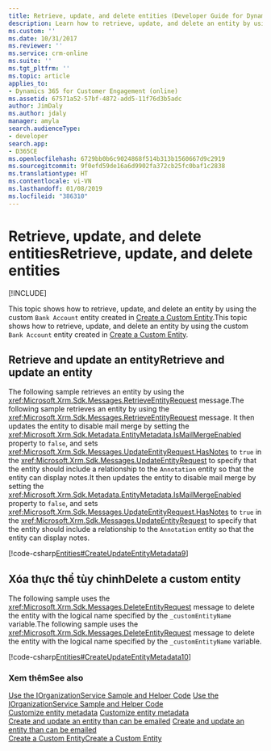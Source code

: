 ```yaml
---
title: Retrieve, update, and delete entities (Developer Guide for Dynamics 365 for Customer Engagement) | MicrosoftDocs
description: Learn how to retrieve, update, and delete an entity by using the custom entity.
ms.custom: ''
ms.date: 10/31/2017
ms.reviewer: ''
ms.service: crm-online
ms.suite: ''
ms.tgt_pltfrm: ''
ms.topic: article
applies_to:
- Dynamics 365 for Customer Engagement (online)
ms.assetid: 67571a52-57bf-4872-add5-11f76d3b5adc
author: JimDaly
ms.author: jdaly
manager: amyla
search.audienceType:
- developer
search.app:
- D365CE
ms.openlocfilehash: 6729bb0b6c9024868f514b313b1560667d9c2919
ms.sourcegitcommit: 9f0efd59de16a6d9902fa372cb25fc0baf1c2838
ms.translationtype: HT
ms.contentlocale: vi-VN
ms.lasthandoff: 01/08/2019
ms.locfileid: "386310"
---
```

# <a name="retrieve-update-and-delete-entities"></a><span data-ttu-id="620c6-103">Retrieve, update, and delete entities</span><span class="sxs-lookup"><span data-stu-id="620c6-103">Retrieve, update, and delete entities</span></span>

[!INCLUDE[](../../includes/cc_applies_to_update_9_0_0.md)]

<span data-ttu-id="620c6-104">This topic shows how to retrieve, update, and delete an entity by using the custom `Bank Account` entity created in [Create a Custom Entity](create-custom-entity.md).</span><span class="sxs-lookup"><span data-stu-id="620c6-104">This topic shows how to retrieve, update, and delete an entity by using the custom `Bank Account` entity created in [Create a Custom Entity](create-custom-entity.md).</span></span>  
  
<a name="BKMK_RetrieveAndUpdateEntity"></a>   
## <a name="retrieve-and-update-an-entity"></a><span data-ttu-id="620c6-105">Retrieve and update an entity</span><span class="sxs-lookup"><span data-stu-id="620c6-105">Retrieve and update an entity</span></span>  
 <span data-ttu-id="620c6-106">The following sample retrieves an entity by using the <xref:Microsoft.Xrm.Sdk.Messages.RetrieveEntityRequest> message.</span><span class="sxs-lookup"><span data-stu-id="620c6-106">The following sample retrieves an entity by using the <xref:Microsoft.Xrm.Sdk.Messages.RetrieveEntityRequest> message.</span></span> <span data-ttu-id="620c6-107">It then updates the entity to disable mail merge by setting the <xref:Microsoft.Xrm.Sdk.Metadata.EntityMetadata.IsMailMergeEnabled> property to `false`, and sets <xref:Microsoft.Xrm.Sdk.Messages.UpdateEntityRequest.HasNotes> to `true` in the <xref:Microsoft.Xrm.Sdk.Messages.UpdateEntityRequest> to specify that the entity should include a relationship to the `Annotation` entity so that the entity can display notes.</span><span class="sxs-lookup"><span data-stu-id="620c6-107">It then updates the entity to disable mail merge by setting the <xref:Microsoft.Xrm.Sdk.Metadata.EntityMetadata.IsMailMergeEnabled> property to `false`, and sets <xref:Microsoft.Xrm.Sdk.Messages.UpdateEntityRequest.HasNotes> to `true` in the <xref:Microsoft.Xrm.Sdk.Messages.UpdateEntityRequest> to specify that the entity should include a relationship to the `Annotation` entity so that the entity can display notes.</span></span>  
  
 [!code-csharp[Entities#CreateUpdateEntityMetadata9](../../snippets/csharp/CRMV8/entities/cs/createupdateentitymetadata9.cs#createupdateentitymetadata9)]  
  
<a name="BKMK_DeleteCustomEntity"></a>   
## <a name="delete-a-custom-entity"></a><span data-ttu-id="620c6-108">Xóa thực thể tùy chỉnh</span><span class="sxs-lookup"><span data-stu-id="620c6-108">Delete a custom entity</span></span>  
 <span data-ttu-id="620c6-109">The following sample uses the <xref:Microsoft.Xrm.Sdk.Messages.DeleteEntityRequest> message to delete the entity with the logical name specified by the `_customEntityName` variable.</span><span class="sxs-lookup"><span data-stu-id="620c6-109">The following sample uses the <xref:Microsoft.Xrm.Sdk.Messages.DeleteEntityRequest> message to delete the entity with the logical name specified by the `_customEntityName` variable.</span></span>  
  
 [!code-csharp[Entities#CreateUpdateEntityMetadata10](../../snippets/csharp/CRMV8/entities/cs/createupdateentitymetadata10.cs#createupdateentitymetadata10)]  
  
### <a name="see-also"></a><span data-ttu-id="620c6-110">Xem thêm</span><span class="sxs-lookup"><span data-stu-id="620c6-110">See also</span></span>  
 <span data-ttu-id="620c6-111">[Use the IOrganizationService Sample and Helper Code](use-sample-helper-code.md) </span><span class="sxs-lookup"><span data-stu-id="620c6-111">[Use the IOrganizationService Sample and Helper Code](use-sample-helper-code.md) </span></span>  
 <span data-ttu-id="620c6-112">[Customize entity metadata](../customize-entity-metadata.md) </span><span class="sxs-lookup"><span data-stu-id="620c6-112">[Customize entity metadata](../customize-entity-metadata.md) </span></span>  
 <span data-ttu-id="620c6-113">[Create and update an entity than can be emailed](create-update-entity-emailed.md) </span><span class="sxs-lookup"><span data-stu-id="620c6-113">[Create and update an entity than can be emailed](create-update-entity-emailed.md) </span></span>  
 [<span data-ttu-id="620c6-114">Create a Custom Entity</span><span class="sxs-lookup"><span data-stu-id="620c6-114">Create a Custom Entity</span></span>](create-custom-entity.md)
